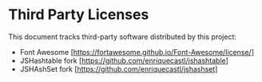 # Third Party Licenses

This document tracks third-party software distributed by this project:

- Font Awesome [https://fortawesome.github.io/Font-Awesome/license/]
- JSHashtable fork [https://github.com/enriquecastl/jshashtable]
- JSHAshSet fork [https://github.com/enriquecastl/jshashset]


